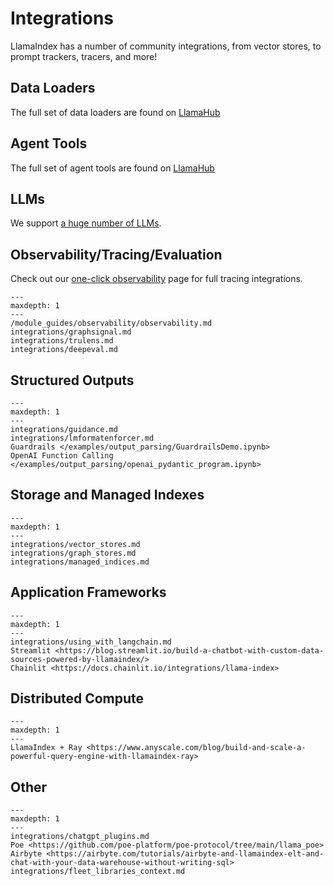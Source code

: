 # Integrations

LlamaIndex has a number of community integrations, from vector stores, to prompt trackers, tracers, and more!

## Data Loaders

The full set of data loaders are found on [LlamaHub](https://llamahub.ai/)

## Agent Tools

The full set of agent tools are found on [LlamaHub](https://llamahub.ai/)

## LLMs

We support [a huge number of LLMs](/module_guides/models/llms/modules.md).

## Observability/Tracing/Evaluation

Check out our [one-click observability](/module_guides/observability/observability.md) page
for full tracing integrations.

```{toctree}
---
maxdepth: 1
---
/module_guides/observability/observability.md
integrations/graphsignal.md
integrations/trulens.md
integrations/deepeval.md

```

## Structured Outputs

```{toctree}
---
maxdepth: 1
---
integrations/guidance.md
integrations/lmformatenforcer.md
Guardrails </examples/output_parsing/GuardrailsDemo.ipynb>
OpenAI Function Calling </examples/output_parsing/openai_pydantic_program.ipynb>
```

## Storage and Managed Indexes

```{toctree}
---
maxdepth: 1
---
integrations/vector_stores.md
integrations/graph_stores.md
integrations/managed_indices.md
```

## Application Frameworks

```{toctree}
---
maxdepth: 1
---
integrations/using_with_langchain.md
Streamlit <https://blog.streamlit.io/build-a-chatbot-with-custom-data-sources-powered-by-llamaindex/>
Chainlit <https://docs.chainlit.io/integrations/llama-index>
```

## Distributed Compute

```{toctree}
---
maxdepth: 1
---
LlamaIndex + Ray <https://www.anyscale.com/blog/build-and-scale-a-powerful-query-engine-with-llamaindex-ray>

```

## Other

```{toctree}
---
maxdepth: 1
---
integrations/chatgpt_plugins.md
Poe <https://github.com/poe-platform/poe-protocol/tree/main/llama_poe>
Airbyte <https://airbyte.com/tutorials/airbyte-and-llamaindex-elt-and-chat-with-your-data-warehouse-without-writing-sql>
integrations/fleet_libraries_context.md

```
